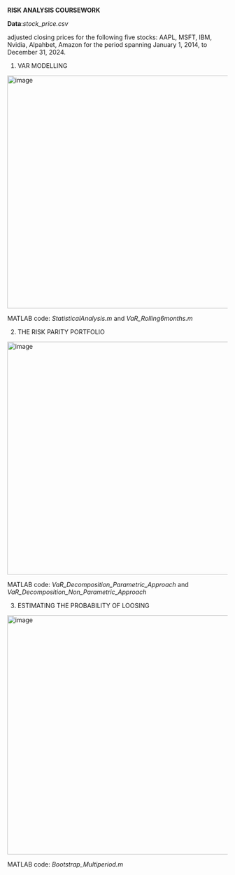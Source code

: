 **RISK ANALYSIS COURSEWORK**

**Data**:_stock_price.csv_

adjusted closing prices for the following five stocks: AAPL, MSFT, IBM, Nvidia, Alpahbet, Amazon for the period spanning January 1, 2014, to December 31, 2024.
 
 
1) VAR MODELLING
<img width="532" alt="image" src="https://github.com/user-attachments/assets/29d841a4-f385-40b0-9b17-369aef652eee" />

MATLAB code: _StatisticalAnalysis.m_ and _VaR_Rolling6months.m_

2) THE RISK PARITY PORTFOLIO 
<img width="532" alt="image" src="https://github.com/user-attachments/assets/0a4063ef-eb7a-44ea-87ee-5fbade6b7377" />

MATLAB code: _VaR_Decomposition_Parametric_Approach_ and _VaR_Decomposition_Non_Parametric_Approach_

3) ESTIMATING THE PROBABILITY OF LOOSING
<img width="546" alt="image" src="https://github.com/user-attachments/assets/b5a6ad0e-938b-4cf8-9751-c32a5c7a5c91" />

MATLAB code: _Bootstrap_Multiperiod.m_
 
